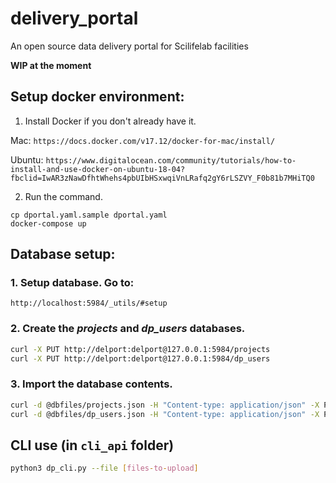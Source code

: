 # delivery_portal
An open source data delivery portal for Scilifelab facilities

**WIP at the moment**

## Setup docker environment:

1. Install Docker if you don't already have it.

Mac: `https://docs.docker.com/v17.12/docker-for-mac/install/`

Ubuntu: `https://www.digitalocean.com/community/tutorials/how-to-install-and-use-docker-on-ubuntu-18-04?fbclid=IwAR3zNawDfhtWhehs4pbUIbHSxwqiVnLRafq2gY6rLSZVY_F0b81b7MHiTQ0`

2. Run the command.
```
cp dportal.yaml.sample dportal.yaml
docker-compose up
```

## Database setup:
### 1. Setup database. Go to: 
`http://localhost:5984/_utils/#setup`

### 2. Create the _projects_ and _dp_users_ databases. 
```bash
curl -X PUT http://delport:delport@127.0.0.1:5984/projects
curl -X PUT http://delport:delport@127.0.0.1:5984/dp_users
```

### 3. Import the database contents. 
```bash
curl -d @dbfiles/projects.json -H "Content-type: application/json" -X POST http://delport:delport@127.0.0.1:5984/projects/_bulk_docs
curl -d @dbfiles/dp_users.json -H "Content-type: application/json" -X POST http://delport:delport@127.0.0.1:5984/dp_users/_bulk_docs
```

## CLI use (in `cli_api` folder)
```bash
python3 dp_cli.py --file [files-to-upload]
```
